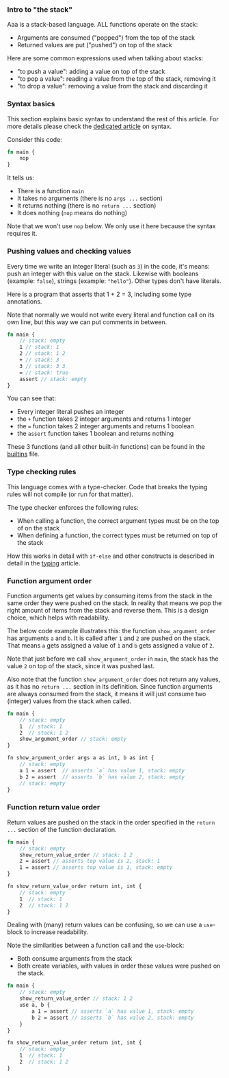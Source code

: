 
### Intro to "the stack"

Aaa is a stack-based language. ALL functions operate on the stack:
* Arguments are consumed ("popped") from the top of the stack
* Returned values are put ("pushed") on top of the stack

Here are some common expressions used when talking about stacks:
* "to push a value": adding a value on top of the stack
* "to pop a value": reading a value from the top of the stack, removing it
* "to drop a value": removing a value from the stack and discarding it

### Syntax basics

This section explains basic syntax to understand the rest of this article. For more details please check the [dedicated article](./syntax.md) on syntax.

Consider this code:
```rs
fn main {
    nop
}
```

It tells us:
* There is a function `main`
* It takes no arguments (there is no `args ...` section)
* It returns nothing (there is no `return ...` section)
* It does nothing (`nop` means do nothing)

Note that we won't use `nop` below. We only use it here because the syntax requires it.

### Pushing values and checking values

Every time we write an integer literal (such as `3`) in the code, it's means: push an integer with this value on the stack. Likewise with booleans (example: `false`), strings (example: `"hello"`). Other types don't have literals.

Here is a program that asserts that 1 + 2 = 3, including some type annotations.

Note that normally we would not write every literal and function call on its own line, but this way we can put comments in between.

```rs
fn main {
    // stack: empty
    1 // stack: 1
    2 // stack: 1 2
    + // stack: 3
    3 // stack: 3 3
    = // stack: true
    assert // stack: empty
}
```

You can see that:
* Every integer literal pushes an integer
* the `+` function takes 2 integer arguments and returns 1 integer
* the `=` function takes 2 integer arguments and returns 1 boolean
* the `assert` function takes 1 boolean and returns nothing

These 3 functions (and all other built-in functions) can be found in the [builtins](../stdlib/builtins.aaa) file.

### Type checking rules

This language comes with a type-checker. Code that breaks the typing rules will not compile (or run for that matter).

The type checker enforces the following rules:
* When calling a function, the correct argument types must be on the top of on the stack
* When defining a function, the correct types must be returned on top of the stack

How this works in detail with `if-else` and other constructs is described in detail in the [typing](./typing.md) article.

### Function argument order

Function arguments get values by consuming items from the stack in the same order they were pushed on the stack. In reality that means we pop the right amount of items from the stack and reverse them. This is a design choice, which helps with readability.

The below code example illustrates this: the function `show_argument_order` has arguments `a` and `b`. It is called after `1` and `2` are pushed on the stack. That means `a` gets assigned a value of `1` and `b` gets assigned a value of `2`.

Note that just before we call `show_argument_order` in `main`, the stack has the value `2` on top of the stack, since it was pushed last.

Also note that the function `show_argument_order` does not return any values, as it has no `return ...` section in its definition. Since function arguments are always consumed from the stack, it means it will just consume two (integer) values from the stack when called.

```rs
fn main {
    // stack: empty
    1  // stack: 1
    2  // stack: 1 2
    show_argument_order // stack: empty
}

fn show_argument_order args a as int, b as int {
    // stack: empty
    a 1 = assert  // asserts `a` has value 1, stack: empty
    b 2 = assert  // asserts `b` has value 2, stack: empty
    // stack: empty
}
```

### Function return value order

Return values are pushed on the stack in the order specified in the `return ...` section of the function declaration.

```rs
fn main {
    // stack: empty
    show_return_value_order // stack: 1 2
    2 = assert // asserts top value is 2, stack: 1
    1 = assert // asserts top value is 1, stack: empty
}

fn show_return_value_order return int, int {
    // stack: empty
    1  // stack: 1
    2  // stack: 1 2
}
```

Dealing with (many) return values can be confusing, so we can use a `use`-block to increase readability.

Note the similarities between a function call and the `use`-block:
* Both consume arguments from the stack
* Both create variables, with values in order these values were pushed on the stack.

```rs
fn main {
    // stack: empty
    show_return_value_order // stack: 1 2
    use a, b {
        a 1 = assert // asserts `a` has value 1, stack: empty
        b 2 = assert // asserts `b` has value 2, stack: empty
    }
}

fn show_return_value_order return int, int {
    // stack: empty
    1  // stack: 1
    2  // stack: 1 2
}
```
